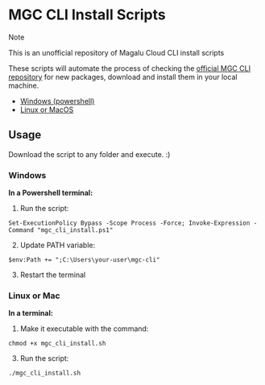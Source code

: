 # MGC CLI Install Scripts

> [!NOTE]
> This is an unofficial repository of Magalu Cloud CLI install scripts

These scripts will automate the process of checking the [official MGC CLI repository](https://github.com/MagaluCloud/mgccli/releases) for new packages, download and install them in your local machine.

- [Windows (powershell)](https://github.com/rafaelvsouza/mgccli_installscripts/blob/main/mgc_cli_install.ps1)
- [Linux or MacOS](https://github.com/rafaelvsouza/mgccli_installscripts/blob/main/mgc_cli_install.sh)

## Usage

Download the script to any folder and execute. :)

### Windows

**In a Powershell terminal:**

1. Run the script:
```
Set-ExecutionPolicy Bypass -Scope Process -Force; Invoke-Expression -Command "mgc_cli_install.ps1"
```
2. Update PATH variable:
```
$env:Path += ";C:\Users\your-user\mgc-cli"
```
3. Restart the terminal

### Linux or Mac

**In a terminal:**

1. Make it executable with the command:
```
chmod +x mgc_cli_install.sh
```
3. Run the script:
```
./mgc_cli_install.sh
``` 

